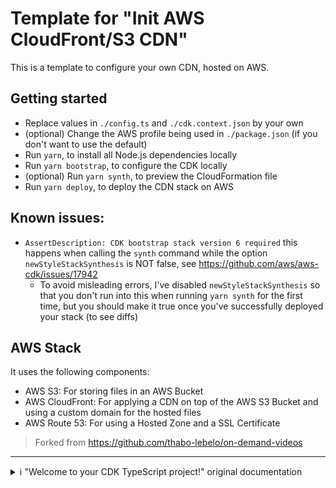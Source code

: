 # Template for "Init AWS CloudFront/S3 CDN"

This is a template to configure your own CDN, hosted on AWS.

## Getting started

- Replace values in `./config.ts` and `./cdk.context.json` by your own
- (optional) Change the AWS profile being used in `./package.json` (if you don't want to use the default)
- Run `yarn`, to install all Node.js dependencies locally
- Run `yarn bootstrap`, to configure the CDK locally
- (optional) Run `yarn synth`, to preview the CloudFormation file
- Run `yarn deploy`, to deploy the CDN stack on AWS

## Known issues:
- `AssertDescription: CDK bootstrap stack version 6 required` this happens when calling the `synth` command while the option `newStyleStackSynthesis` is NOT false, see https://github.com/aws/aws-cdk/issues/17942
  - To avoid misleading errors, I've disabled `newStyleStackSynthesis` so that you don't run into this when running `yarn synth` for the first time, but you should make it true once you've successfully deployed your stack (to see diffs) 

## AWS Stack

It uses the following components:
- AWS S3: For storing files in an AWS Bucket
- AWS CloudFront: For applying a CDN on top of the AWS S3 Bucket and using a custom domain for the hosted files
- AWS Route 53: For using a Hosted Zone and a SSL Certificate

> Forked from https://github.com/thabo-lebelo/on-demand-videos

---
<details>
<summary>ℹ️ "Welcome to your CDK TypeScript project!" original documentation</summary>
# Welcome to your CDK TypeScript project!

This is a blank project for TypeScript development with CDK.

The `cdk.json` file tells the CDK Toolkit how to execute your app.

## Useful commands

* `npm run build`   compile typescript to js
* `npm run watch`   watch for changes and compile
* `npm run test`    perform the jest unit tests
* `cdk deploy`      deploy this stack to your default AWS account/region
* `cdk diff`        compare deployed stack with current state
* `cdk synth`       emits the synthesized CloudFormation template
</details>
